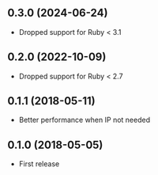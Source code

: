 ## 0.3.0 (2024-06-24)

- Dropped support for Ruby < 3.1

## 0.2.0 (2022-10-09)

- Dropped support for Ruby < 2.7

## 0.1.1 (2018-05-11)

- Better performance when IP not needed

## 0.1.0 (2018-05-05)

- First release
